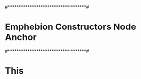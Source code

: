 #************************************#
# Emphebion Constructors Node Anchor #
#************************************#
#
# This 
#
